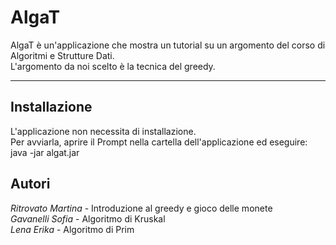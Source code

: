 # AlgaT
AlgaT è un'applicazione che mostra un tutorial su un argomento del corso di Algoritmi e Strutture Dati.  
L'argomento da noi scelto è la tecnica del greedy.

---

## Installazione
L'applicazione non necessita di installazione.  
Per avviarla, aprire il Prompt nella cartella dell'applicazione ed eseguire:  
java -jar algat.jar

## Autori

*Ritrovato Martina* - Introduzione al greedy e gioco delle monete  
*Gavanelli Sofia* - Algoritmo di Kruskal  
*Lena Erika* - Algoritmo di Prim  
